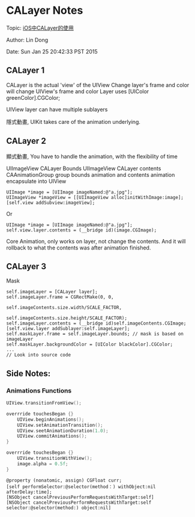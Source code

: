 # CALayer Notes

Topic: [iOS中CALayer的使用](http://www.jikexueyuan.com/course/397.html)

Author: Lin Dong

Date: Sun Jan 25 20:42:33 PST 2015

## CALayer 1

CALayer is the actual 'view' of the UIView
Change layer's frame and color will change UIView's frame and color
Layer uses [UIColor greenColor].CGColor;

UIView layer can have multiple sublayers

隱式動畫, UIKit takes care of the animation underlying.


## CALayer 2

顯式動畫, You have to handle the animation, with the flexibility of time

UIImageView CALayer Bounds
UIImageView CALayer contents
CAAnimationGroup group bounds animation and contents animation
encapsulate into UIView

```objc
UIImage *image = [UIImage imageNamed:@"a.jpg"];
UIImageView *imageView = [[UIImageView alloc]initWithImage:image];
[self.view addSubview:imageView];
```
Or
```objc
UIImage *image = [UIImage imageNamed:@"a.jpg"];
self.view.layer.contents = (__bridge id)(image.CGImage);
```
Core Animation, only works on layer, not change the contents. And it will
rollback to what the contents was after animation finished.

## CALayer 3

Mask

```objc
self.imageLayer = [CALayer layer];
self.imageLayer.frame = CGRectMake(0, 0,
                                   self.imageContents.size.width/SCALE_FACTOR,
                                   self.imageContents.size.height/SCALE_FACTOR);
self.imageLayer.contents = (__bridge id)self.imageContents.CGImage;
[self.view.layer addSublayer:self.imageLayer];
self.maskLayer.frame = self.imageLayer.bounds; // mask is based on imageLayer
self.maskLayer.backgroundColor = [UIColor blackColor].CGColor;
...
// Look into source code
```


## Side Notes:

### Animations Functions
```swift
UIView.transitionFromView();

overrride touchesBegan {}
    UIView.beginAnimations();
    UIView.setAnimationTransition();
    UIView.seetAnimationDuration(1.0);
    UIView.commitAnimations();
}

overrride touchesBegan {}
    UIView.transitionWithView();
    image.alpha = 0.5f;
}

```


```objc
@property (nonatomic, assign) CGFloat curr;
[self performSelector:@selector(method：) withObject:nil afterDelay:time];
[NSObject cancelPreviousPerformRequestsWithTarget:self]
[NSObject cancelPreviousPerformRequestsWithTarget:self selector:@selector(method:) object:nil]
```

